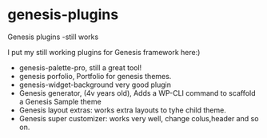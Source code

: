 # genesis-plugins
Genesis plugins -still works

I put my still working plugins for Genesis framework here:)

* genesis-palette-pro, still a great tool!
* genesis porfolio, Portfolio for genesis themes.
* genesis-widget-background  very good plugin
* Genesis generator, (4v years old), Adds a WP-CLI command to scaffold a Genesis Sample theme
* Genesis layout extras: works extra layouts to tyhe child theme.
* Genesis super customizer: works very well, change colus,header and so on.
